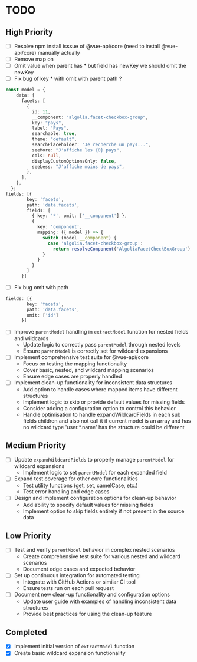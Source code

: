 # TODO

## High Priority
- [ ] Resolve npm install isssue of @vue-api/core (need to install @vue-api/core) manually actually
- [ ] Remove map on 
- [ ] Omit value when parent has * but field has newKey we should omit the newKey
- [ ] Fix bug of key * with omit with parent path ?
```ts
const model = {
    data: {
      facets: [
        {
          id: 11,
          __component: "algolia.facet-checkbox-group",
          key: "pays",
          label: "Pays",
          searchable: true,
          theme: "default",
          searchPlaceholder: "Je recherche un pays...",
          seeMore: "J'affiche les {0} pays",
          cols: null,
          displayCustomOptionsOnly: false,
          seeLess: "J'affiche moins de pays",
        },
      ],
    },
  };
fields: [{
        key: 'facets',
        path: 'data.facets',
        fields: [
          { key: '*', omit: ['__component'] },
          {
            key: 'component',
            mapping: ({ model }) => {
              switch (model.__component) {
                case 'algolia.facet-checkbox-group':
                  return resolveComponent('AlgoliaFacetCheckBoxGroup')
              }
            }
          }
        ]
      }]
```
- [ ] Fix bug omit with path
```ts
fields: [{
        key: 'facets',
        path: 'data.facets',
        omit: ['id']
      }]
```

- [ ] Improve `parentModel` handling in `extractModel` function for nested fields and wildcards
  - Update logic to correctly pass `parentModel` through nested levels
  - Ensure `parentModel` is correctly set for wildcard expansions
- [ ] Implement comprehensive test suite for @vue-api/core
  - Focus on testing the mapping functionality
  - Cover basic, nested, and wildcard mapping scenarios
  - Ensure edge cases are properly handled
- [ ] Implement clean-up functionality for inconsistent data structures
  - Add option to handle cases where mapped items have different structures
  - Implement logic to skip or provide default values for missing fields
  - Consider adding a configuration option to control this behavior
  - Handle optimisation to handle expandWildcardFields in each sub fields children and also not call it if current model is an array and has no wildcard type 'user.*.name' has the structure could be different

## Medium Priority
- [ ] Update `expandWildcardFields` to properly manage `parentModel` for wildcard expansions
  - Implement logic to set `parentModel` for each expanded field
- [ ] Expand test coverage for other core functionalities
  - Test utility functions (get, set, camelCase, etc.)
  - Test error handling and edge cases
- [ ] Design and implement configuration options for clean-up behavior
  - Add ability to specify default values for missing fields
  - Implement option to skip fields entirely if not present in the source data

## Low Priority
- [ ] Test and verify `parentModel` behavior in complex nested scenarios
  - Create comprehensive test suite for various nested and wildcard scenarios
  - Document edge cases and expected behavior
- [ ] Set up continuous integration for automated testing
  - Integrate with GitHub Actions or similar CI tool
  - Ensure tests run on each pull request
- [ ] Document new clean-up functionality and configuration options
  - Update user guide with examples of handling inconsistent data structures
  - Provide best practices for using the clean-up feature


## Completed
- [x] Implement initial version of `extractModel` function
- [x] Create basic wildcard expansion functionality
